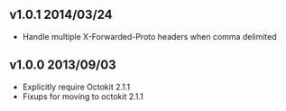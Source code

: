 v1.0.1 2014/03/24
-----------------

* Handle multiple X-Forwarded-Proto headers when comma delimited

v1.0.0 2013/09/03
-----------------

* Explicitly require Octokit 2.1.1
* Fixups for moving to octokit 2.1.1
